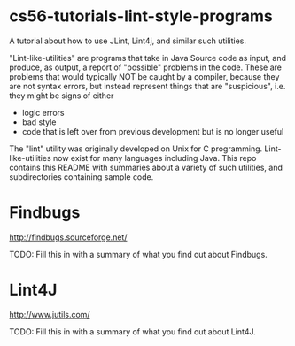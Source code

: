 cs56-tutorials-lint-style-programs
==================================

A tutorial about how to use JLint, Lint4j, and similar such utilities.

"Lint-like-utilities" are programs that take in Java Source code as input, and produce, as output, a report of
"possible" problems in the code.    These are problems that would typically NOT be caught by a
compiler, because they are not syntax errors, but instead represent things that are "suspicious", i.e.
they might be signs of either
* logic errors
* bad style
* code that is left over from previous development but is no longer useful

The "lint" utility was originally developed on Unix for C programming.   Lint-like-utilities now exist for many languages
including Java.  This repo contains this README with summaries about a variety of such utilities,
and subdirectories containing sample code.


# Findbugs

http://findbugs.sourceforge.net/

TODO: Fill this in with a summary of what you find out about Findbugs.


# Lint4J

http://www.jutils.com/

TODO: Fill this in with a summary of what you find out about Lint4J.
